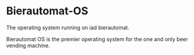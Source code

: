 # Bierautomat-OS
The operating system running on iad bierautomat.

Bierautomat OS is the premier operating system for the one and only beer vending machine.
